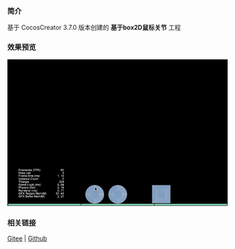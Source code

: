### 简介
基于 CocosCreator 3.7.0 版本创建的 **基于box2D鼠标关节** 工程

### 效果预览
![image](../../../gif/202211/2022110316.gif)

### 相关链接
[Gitee](https://gitee.com/mirrors_cocos-creator/cocos-example-physics/tree/v3.x/2d/box2d/assets/cases/example/joints) | [Github](https://github.com/cocos/cocos-example-physics/tree/v3.x/2d/box2d/assets/cases/example/joints)